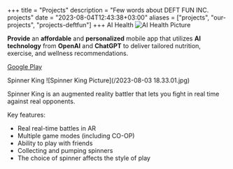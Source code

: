 +++
title = "Projects"
description = "Few words about DEFT FUN INC. projects"
date = "2023-08-04T12:43:38+03:00"
aliases = ["projects", "our-projects", "projects-deftfun"]
+++
AI Health
![AI Health Picture](/screen_program.png)

**Provide** an **affordable** and **personalized** mobile app that utilizes **AI technology** from **OpenAI** and **ChatGPT** to deliver tailored nutrition, exercise, and wellness recommendations.

[Google Play](https://play.google.com/store/apps/details?id=com.deft.aihealth)

Spinner King
![Spinner King Picture](/2023-08-03 18.33.01.jpg)

Spinner King is an augmented reality battler that lets you fight in real time against real opponents.

Key features:

- Real real-time battles in AR
- Multiple game modes (including CO-OP)
- Ability to play with friends
- Collecting and pumping spinners
- The choice of spinner affects the style of play

